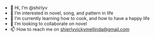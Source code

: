 - 👋 Hi, I’m @shirlyv
- 👀 I’m interested in novel, song, and pattern in life
- 🌱 I’m currently learning how to cook, and how to have a happy life
- 💞️ I’m looking to collaborate on novel
- 📫 How to reach me on shierlyvickymellinda@gmail.com

<!---
shirlyv/shirlyv is a ✨ special ✨ repository because its `README.md` (this file) appears on your GitHub profile.
You can click the Preview link to take a look at your changes.
--->